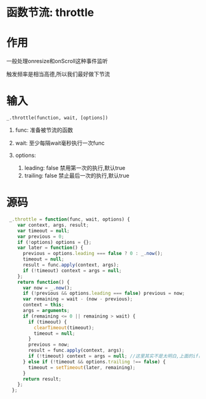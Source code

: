 # 函数节流: throttle

# 作用

一般处理onresize和onScroll这种事件监听

触发频率是相当高德,所以我们最好做下节流

# 输入

`_.throttle(function, wait, [options]) `

1. func: 准备被节流的函数
2. wait: 至少每隔wait毫秒执行一次func
3. options: 

    1. leading: false 禁用第一次的执行,默认true
    2. trailing: false 禁止最后一次的执行,默认true


# 源码

```javascript
 _.throttle = function(func, wait, options) {
    var context, args, result;
    var timeout = null;
    var previous = 0;
    if (!options) options = {};
    var later = function() {
      previous = options.leading === false ? 0 : _.now();
      timeout = null;
      result = func.apply(context, args);
      if (!timeout) context = args = null;
    };
    return function() {
      var now = _.now();
      if (!previous && options.leading === false) previous = now;
      var remaining = wait - (now - previous);
      context = this;
      args = arguments;
      if (remaining <= 0 || remaining > wait) {
        if (timeout) {
          clearTimeout(timeout);
          timeout = null;
        }
        previous = now;
        result = func.apply(context, args);
        if (!timeout) context = args = null; //这里其实不是太明白,上面的if已经把timeout弄成null了,这里应该是永真的啊?.
      } else if (!timeout && options.trailing !== false) {
        timeout = setTimeout(later, remaining);
      }
      return result;
    };
  };
```